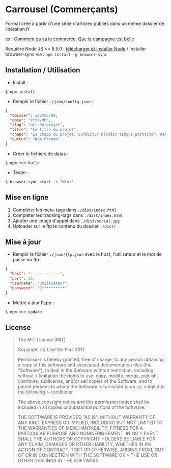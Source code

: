 # Carrousel (Commerçants)

Format crée à partir d'une série d'articles publiés dans un même dossier de libération.fr

ex : [Comment ça va le commerce](http://www.liberation.fr/apps/2017/03/comment-ca-va-le-commerce/), [Que la campagne est belle](http://www.liberation.fr/apps/2017/11/que-la-campagne-est-belle/)

Requière Node JS >= 8.5.0 : [télécharger et installer Node](https://nodejs.org/fr/) / Installer browser-sync via : `npm install -g browser-sync`

## Installation / Utilisation

- Install :

```
$ npm install
```

- Remplir le fichier `./json/config.json` :

```json
{
  "dossier": 123456789,
  "date": "YYYY/MM",
  "slug": "url-du-projet",
  "titre": "Le titre du projet",
  "chapo": "La chapo du projet. Curabitur blandit tempus porttitor. Aenean eu leo quam. Pellentesque ornare sem lacinia quam venenatis vestibulum. Morbi leo risus, porta ac consectetur ac, vestibulum at eros. Nullam quis risus eget urna mollis ornare vel eu leo. Donec id elit non mi porta gravida at eget metus.",
  "auteur": "Nom Prenom"
}
```

- Créer le fichiers de datas :

```
$ npm run build
```

- Tester :

```
$ browser-sync start -s "dist"
```

## Mise en ligne

1. Compléter les meta-tags dans `./dist/index.html`
2. Compléter les tracking-tags dans `./dist/index.html`
3. Ajouter une image d'appel dans `./dist/social.jpg`
4. Uploader sur le ftp le contenu du dossier `./dist/`

## Mise à jour

- Remplir le fichier `./json/ftp.json` avec le host, l'utilisateur et le mot de passe du ftp :

```json
{
  "host": "--.---.--.---",
  "port": 22,
  "username": "utilisateur",
  "password": "**********"
}
```

- Mettre à jour l'app :

```
$ npm run update
```

## License

> The MIT License (MIT)
>
> Copyright (c) Libé Six Plus 2017
>
> Permission is hereby granted, free of charge, to any person obtaining a copy of this software and associated documentation files (the "Software"), to deal in the Software without restriction, including without > limitation the rights to use, copy, modify, merge, publish, distribute, sublicense, and/or sell copies of the Software, and to permit persons to whom the Software is furnished to do so, subject to the following > conditions:
>
> The above copyright notice and this permission notice shall be included in all copies or substantial portions of the Software.
>
> THE SOFTWARE IS PROVIDED "AS IS", WITHOUT WARRANTY OF ANY KIND, EXPRESS OR IMPLIED, INCLUDING BUT NOT LIMITED TO THE WARRANTIES OF MERCHANTABILITY, FITNESS FOR A PARTICULAR PURPOSE AND NONINFRINGEMENT. IN NO > EVENT SHALL THE AUTHORS OR COPYRIGHT HOLDERS BE LIABLE FOR ANY CLAIM, DAMAGES OR OTHER LIABILITY, WHETHER IN AN ACTION OF CONTRACT, TORT OR OTHERWISE, ARISING FROM, OUT OF OR IN CONNECTION WITH THE SOFTWARE OR > THE USE OR OTHER DEALINGS IN THE SOFTWARE.
